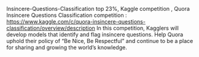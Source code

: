 Insincere-Questions-Classification
top 23%, Kaggle competition , Quora Insincere Questions Classification
competition : https://www.kaggle.com/c/quora-insincere-questions-classification/overview/description
In this competition, Kagglers will develop models that identify and flag insincere questions. 
Help Quora uphold their policy of “Be Nice, Be Respectful” and continue to be a place for sharing and growing the world’s knowledge.

